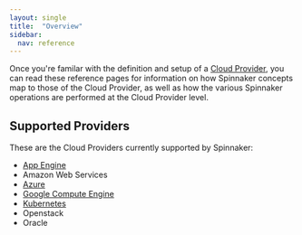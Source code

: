 ```yaml
---
layout: single
title:  "Overview"
sidebar:
  nav: reference
---
```


Once you're familar with the definition and setup of a [Cloud
Provider](/setup/providers/), you can read these reference pages for
information on how Spinnaker concepts map to those of the Cloud Provider, as
well as how the various Spinnaker operations are performed at the Cloud
Provider level. 

## Supported Providers

These are the Cloud Providers currently supported by Spinnaker:

* [App Engine](/reference/providers/appengine)
* Amazon Web Services
* [Azure](/reference/providers/azure/)
* [Google Compute Engine](/reference/providers/gce/)
* [Kubernetes](/reference/providers/kubernetes/)
* Openstack
* Oracle
